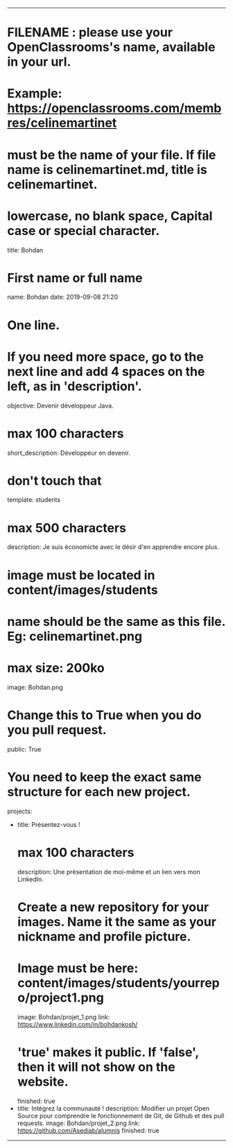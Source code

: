 ---

# FILENAME : please use your OpenClassrooms's name, available in your url.
# Example: https://openclassrooms.com/membres/celinemartinet
# must be the name of your file. If file name is celinemartinet.md, title is celinemartinet.
# lowercase, no blank space, Capital case or special character.
title: Bohdan

# First name or full name
name: Bohdan
date: 2019-09-08 21:20

# One line.
# If you need more space, go to the next line and add 4 spaces on the left, as in 'description'.
objective: Devenir développeur Java.

# max 100 characters
short_description: Développeur en devenir.

# don't touch that
template: students

# max 500 characters
description:
    Je suis économicte avec le désir d'en apprendre encore plus.

# image must be located in content/images/students
# name should be the same as this file. Eg: celinemartinet.png
# max size: 200ko
image: Bohdan.png

# Change this to True when you do you pull request.
public: True

# You need to keep the exact same structure for each new project.
projects:
  - title: Présentez-vous !
    # max 100 characters
    description: Une présentation de moi-même et un lien vers mon LinkedIn.
    # Create a new repository for your images. Name it the same as your nickname and profile picture.
    # Image must be here: content/images/students/yourrepo/project1.png
    image: Bohdan/projet_1.png
    link: https://www.linkedin.com/in/bohdankosh/
    # 'true' makes it public. If 'false', then it will not show on the website.
    finished: true
  - title: Intégrez la communauté !
    description: Modifier un projet Open Source pour comprendre le fonctionnement de Git, de Github et des pull requests.
    image: Bohdan/projet_2.png
    link: https://github.com/Asediab/alumnis
    finished: true
---